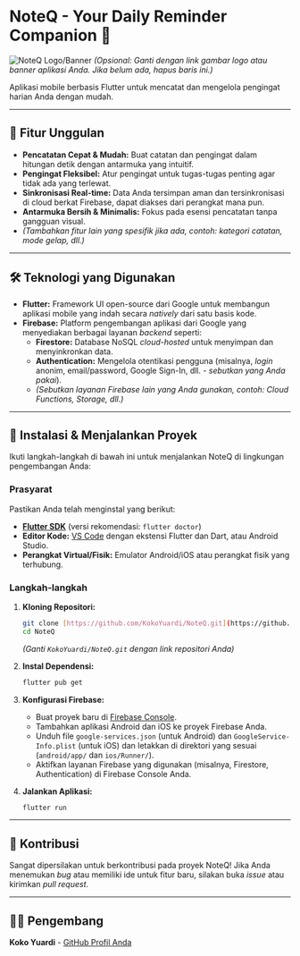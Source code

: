 # NoteQ - Your Daily Reminder Companion 📝

![NoteQ Logo/Banner](link-gambar-logo-atau-banner-aplikasi-anda-jika-ada)
*(Opsional: Ganti dengan link gambar logo atau banner aplikasi Anda. Jika belum ada, hapus baris ini.)*

Aplikasi mobile berbasis Flutter untuk mencatat dan mengelola pengingat harian Anda dengan mudah.

---

## 🌟 Fitur Unggulan

* **Pencatatan Cepat & Mudah:** Buat catatan dan pengingat dalam hitungan detik dengan antarmuka yang intuitif.
* **Pengingat Fleksibel:** Atur pengingat untuk tugas-tugas penting agar tidak ada yang terlewat.
* **Sinkronisasi Real-time:** Data Anda tersimpan aman dan tersinkronisasi di cloud berkat Firebase, dapat diakses dari perangkat mana pun.
* **Antarmuka Bersih & Minimalis:** Fokus pada esensi pencatatan tanpa gangguan visual.
* *(Tambahkan fitur lain yang spesifik jika ada, contoh: kategori catatan, mode gelap, dll.)*

---

## 🛠️ Teknologi yang Digunakan

* **Flutter:** Framework UI open-source dari Google untuk membangun aplikasi mobile yang indah secara *natively* dari satu basis kode.
* **Firebase:** Platform pengembangan aplikasi dari Google yang menyediakan berbagai layanan *backend* seperti:
    * **Firestore:** Database NoSQL *cloud-hosted* untuk menyimpan dan menyinkronkan data.
    * **Authentication:** Mengelola otentikasi pengguna (misalnya, *login* anonim, email/password, Google Sign-In, dll. - *sebutkan yang Anda pakai*).
    * *(Sebutkan layanan Firebase lain yang Anda gunakan, contoh: Cloud Functions, Storage, dll.)*

---

## 🚀 Instalasi & Menjalankan Proyek

Ikuti langkah-langkah di bawah ini untuk menjalankan NoteQ di lingkungan pengembangan Anda:

### Prasyarat

Pastikan Anda telah menginstal yang berikut:

* [**Flutter SDK**](https://flutter.dev/docs/get-started/install) (versi rekomendasi: `flutter doctor`)
* **Editor Kode:** [VS Code](https://code.visualstudio.com/download) dengan ekstensi Flutter dan Dart, atau Android Studio.
* **Perangkat Virtual/Fisik:** Emulator Android/iOS atau perangkat fisik yang terhubung.

### Langkah-langkah

1.  **Kloning Repositori:**
    ```bash
    git clone [https://github.com/KokoYuardi/NoteQ.git](https://github.com/KokoYuardi/NoteQ.git)
    cd NoteQ
    ```
    *(Ganti `KokoYuardi/NoteQ.git` dengan link repositori Anda)*

2.  **Instal Dependensi:**
    ```bash
    flutter pub get
    ```

3.  **Konfigurasi Firebase:**
    * Buat proyek baru di [Firebase Console](https://console.firebase.google.com/).
    * Tambahkan aplikasi Android dan iOS ke proyek Firebase Anda.
    * Unduh file `google-services.json` (untuk Android) dan `GoogleService-Info.plist` (untuk iOS) dan letakkan di direktori yang sesuai (`android/app/` dan `ios/Runner/`).
    * Aktifkan layanan Firebase yang digunakan (misalnya, Firestore, Authentication) di Firebase Console Anda.

4.  **Jalankan Aplikasi:**
    ```bash
    flutter run
    ```

---

## 🤝 Kontribusi

Sangat dipersilakan untuk berkontribusi pada proyek NoteQ! Jika Anda menemukan *bug* atau memiliki ide untuk fitur baru, silakan buka *issue* atau kirimkan *pull request*.

---

## 🧑‍💻 Pengembang

**Koko Yuardi** - [GitHub Profil Anda](https://github.com/KokoYuardiA)
